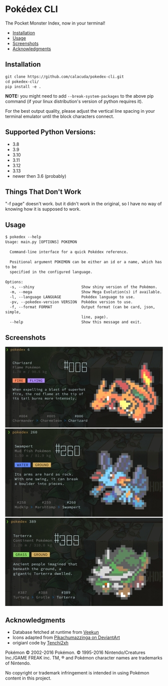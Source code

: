 # Pokédex CLI

The Pocket Monster Index, now in your terminal!

- [Installation](#installation)
- [Usage](#usage)
- [Screenshots](#screenshots)
- [Acknowledgments](#acknowledgments)

## Installation

```
git clone https://github.com/calacuda/pokedex-cli.git
cd pokedex-cli/
pip install -e .
```

**NOTE:** you might need to add `--break-system-packages` to the above pip command (if your linux distribution's version of python requires it).

For the best output quality, please adjust the vertical line spacing in your
terminal emulator until the block characters connect.

## Supported Python Versions:
- 3.8
- 3.9
- 3.10
- 3.11
- 3.12
- 3.13
- newer then 3.6 (probably)


## Things That Don't Work

"-f page" doesn't work. but it didn't work in the original, so I have no way of knowing
how it is supposed to work.


## Usage

```
$ pokedex --help
Usage: main.py [OPTIONS] POKEMON

  Command-line interface for a quick Pokédex reference.

  Positional argument POKEMON can be either an id or a name, which has to be
  specified in the configured language.

Options:
  -s, --shiny                     Show shiny version of the Pokémon.
  -m, --mega                      Show Mega Evolution(s) if available.
  -l, --language LANGUAGE         Pokédex language to use.
  -pv, --pokedex-version VERSION  Pokédex version to use.
  -f, --format FORMAT             Output format (can be card, json, simple,
                                  line, page).
  --help                          Show this message and exit.
```

## Screenshots

![charzard.png](/screen-shots/charzard.png?raw=true "charzard")
![swampert.png](/screen-shots/swampert.png?raw=true "swampert")
![torterra.png](/screen-shots/torterra.png?raw=true "torterra")

## Acknowledgments

- Database fetched at runtime from [Veekun](http://veekun.com/dex/downloads)
- Icons adapted from [Pikachumazzinga on DeviantArt](http://pikachumazzinga.deviantart.com/art/Pokemon-Essentials-Icon-Pack-ORAS-UPDATE-424114559)
- origianl code by [Tenchi2xh](https://github.com/Tenchi2xh/pokedex-cli)

Pokémon © 2002-2016 Pokémon. © 1995-2016 Nintendo/Creatures Inc./GAME FREAK inc.
TM, ® and Pokémon character names are trademarks of Nintendo.

No copyright or trademark infringement is intended in using Pokémon content in
this project.
